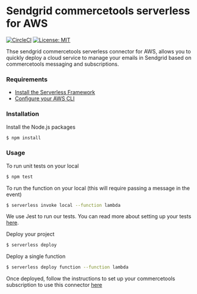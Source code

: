 # Sendgrid commercetools serverless for AWS

[![CircleCI](https://circleci.com/gh/DevgurusSupport/aws-sendgrid-commercetools-connector/tree/master.svg?style=svg)](https://circleci.com/gh/DevgurusSupport/aws-sendgrid-commercetools-connector/tree/master)
[![License: MIT](https://img.shields.io/badge/License-MIT-yellow.svg)](https://opensource.org/licenses/MIT)

Thse sendgrid commercetools serverless connector for AWS, allows you to quickly deploy a cloud service to manage your emails in Sendgrid based on commercetools messaging and subscriptions.

### Requirements

- [Install the Serverless Framework](https://serverless.com/framework/docs/providers/aws/guide/installation/)
- [Configure your AWS CLI](https://serverless.com/framework/docs/providers/aws/guide/credentials/)

### Installation

Install the Node.js packages

``` bash
$ npm install
```

### Usage

To run unit tests on your local

``` bash
$ npm test
```

To run the function on your local (this will require passing a message in the event)

``` bash
$ serverless invoke local --function lambda
```

We use Jest to run our tests. You can read more about setting up your tests [here](https://facebook.github.io/jest/docs/en/getting-started.html#content).

Deploy your project

``` bash
$ serverless deploy
```

Deploy a single function

``` bash
$ serverless deploy function --function lambda
```

Once deployed, follow the instructions to set up your commercetools subscription to use this connector [here](https://docs.commercetools.com/http-api-projects-subscriptions.html)
